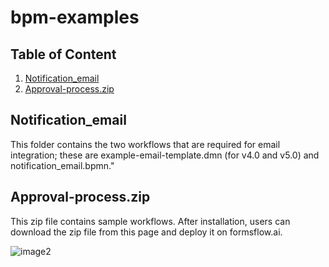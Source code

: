 # bpm-examples
## Table of Content
1. [Notification_email](#notification_email)
2. [Approval-process.zip](#approval-process.zip)

## Notification_email
This folder contains the two workflows that are required for email integration; these are example-email-template.dmn (for v4.0 and v5.0) and  notification_email.bpmn."

## Approval-process.zip
This zip file contains sample workflows. After installation, users can download the zip file from this page and deploy it on formsflow.ai. 

![image2](https://user-images.githubusercontent.com/96716528/207521323-4e7377ad-50d9-439b-9456-e90c20a9cf99.png)
